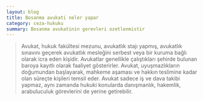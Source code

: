 ```yaml
---
layout: blog
title: Bosanma avukati neler yapar
category: ceza-hukuku
summary: Bosanma avukatinin gorevleri ozetlenmistir
---
```

> Avukat, hukuk fakültesi mezunu, avukatlık stajı yapmış, avukatlık sınavını 
> geçerek avukatlık mesleğini serbest veya bir kuruma bağlı olarak icra eden kişidir. 
> Avukatlar genellikle çalıştıkları şehirde bulunan baroya kayıtlı olarak faaliyet gösterirler.
> Avukat, uyuşmazlıkların doğumundan başlayarak, mahkeme aşaması ve hakkın teslimine kadar olan süreçte kişileri
> temsil eder.
> Avukat sadece iş ve dava takibi yapmaz, aynı zamanda hukuki konularda danışmanlık, hakemlik, arabuluculuk 
> görevlerini de yerine getirebilir.
